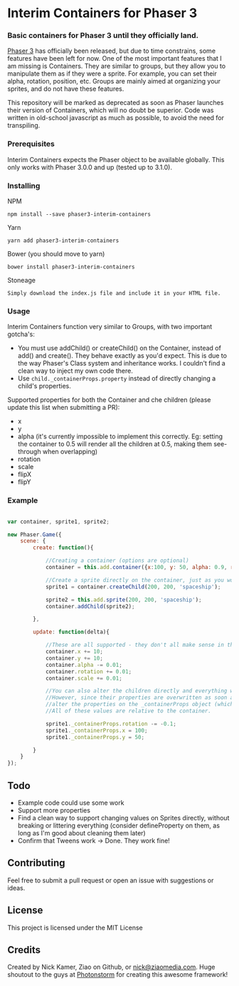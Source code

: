 # Interim Containers for Phaser 3

### Basic containers for Phaser 3 until they officially land.

[Phaser 3](https://github.com/photonstorm/phaser) has officially been released, but due to time constrains, some features have been left for now. One of the most important features that I am missing is Containers. They are similar to groups, but they allow you to manipulate them as if they were a sprite. For example, you can set their alpha, rotation, position, etc. Groups are mainly aimed at organizing your sprites, and do not have these features.

This repository will be marked as deprecated as soon as Phaser launches their version of Containers, which will no doubt be superior.
Code was written in old-school javascript as much as possible, to avoid the need for transpiling.


### Prerequisites

Interim Containers expects the Phaser object to be available globally. This only works with Phaser 3.0.0 and up (tested up to 3.1.0).

### Installing

NPM

```
npm install --save phaser3-interim-containers
```

Yarn

```
yarn add phaser3-interim-containers
```

Bower (you should move to yarn)

```
bower install phaser3-interim-containers
```

Stoneage

```
Simply download the index.js file and include it in your HTML file.
```


### Usage

Interim Containers function very similar to Groups, with two important gotcha's:
- You must use addChild() or createChild() on the Container, instead of add() and create(). They behave exactly as you'd expect. This is due to the way Phaser's Class system and inheritance works. I couldn't find a clean way to inject my own code there.
- Use `child._containerProps.property` instead of directly changing a child's properties.

Supported properties for both the Container and che children (please update this list when submitting a PR):
- x
- y
- alpha (it's currently impossible to implement this correctly. Eg: setting the container to 0.5 will render all the children at 0.5, making them see-through when overlapping)
- rotation
- scale
- flipX
- flipY

### Example

``` js

var container, sprite1, sprite2;

new Phaser.Game({
	scene: {
		create: function(){

			//Creating a container (options are optional)
			container = this.add.container({x:100, y: 50, alpha: 0.9, rotation: 1.3});

			//Create a sprite directly on the container, just as you would with group.create
			sprite1 = container.createChild(200, 200, 'spaceship');

			sprite2 = this.add.sprite(200, 200, 'spaceship');
			container.addChild(sprite2);

		},

		update: function(delta){

			//These are all supported - they don't all make sense in this context though ;)
			container.x += 10;
			container.y += 10;
			container.alpha -= 0.01;
			container.rotation += 0.01;
			container.scale += 0.01;

			//You can also alter the children directly and everything will work out
			//However, since their properties are overwritten as soon as you update the container, you'll have to
			//alter the properties on the _containerProps object (which is automatically added for you by the container):
			//All of these values are relative to the container.

			sprite1._containerProps.rotation -= -0.1;
			sprite1._containerProps.x = 100;
			sprite1._containerProps.y = 50;

		}
	}
});

```

## Todo

- Example code could use some work
- Support more properties
- Find a clean way to support changing values on Sprites directly, without breaking or littering everything (consider defineProperty on them, as long as I'm good about cleaning them later)
- Confirm that Tweens work -> Done. They work fine!

## Contributing

Feel free to submit a pull request or open an issue with suggestions or ideas.

## License

This project is licensed under the MIT License

## Credits

Created by Nick Kamer, Ziao on Github, or <nick@ziaomedia.com>. Huge shoutout to the guys at [Photonstorm](https://github.com/photonstorm) for creating this awesome framework!
